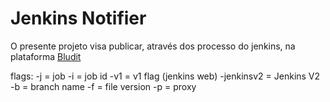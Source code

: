 # Jenkins Notifier

O presente projeto visa publicar, através dos processo do jenkins, na plataforma [Bludit](https://www.bludit.com/)

flags:
-j = job
-i = job id
-v1 = v1 flag (jenkins web)
-jenkinsv2 = Jenkins V2
-b = branch name
-f = file version
-p = proxy
